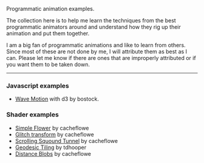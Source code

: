 Programmatic animation examples.

The collection here is to help me learn the techniques from the best programmatic animators around and understand how they rig up their animation and put them together.

I am a big fan of programmatic animations and like to learn from others. Since most of these are not done by me, I will attribute them as best as I can. Please let me know if there are ones that are improperly attributed or if you want them to be taken down.

---

### Javascript examples

* [Wave Motion](http://bl.ocks.org/mbostock/c66ab1426f4b8945a7ef) with d3 by bostock.

### Shader examples

 * [Simple Flower](https://www.shadertoy.com/view/XtVSz1) by cacheflowe
 * [Glitch transform](https://www.shadertoy.com/view/XtyXzW) by cacheflowe
 * [Scrolling Squound Tunnel](https://www.shadertoy.com/view/XtVXWw) by cacheflowe
 * [Geodesic Tiling](https://www.shadertoy.com/view/llVXRd) by tdhooper
 * [Distance Blobs](https://www.shadertoy.com/view/MlKXWm) by cacheflowe
